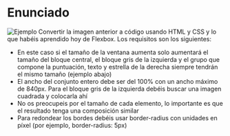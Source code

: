 # Enunciado

![Ejemplo](https://books.adalab.es/~/files/v0/b/gitbook-x-prod.appspot.com/o/spaces%2FyO3z6SoRcsIyDEmyvjVP%2Fuploads%2Fgit-blob-8a8fc7ab473b88d65b76a4ffa2c86c2e2710c2c3%2Fejercicio-7.png?alt=media)
Convertir la imagen anterior a código usando HTML y CSS y lo que habéis aprendido hoy de Flexbox. Los requisitos son los siguientes:

- En este caso si el tamaño de la ventana aumenta solo aumentará el tamaño del bloque central, el bloque gris de la izquierda y el grupo que compone la puntuación, texto y estrella de la derecha siempre tendrán el mismo tamaño (ejemplo abajo)
- El ancho del conjunto entero debe ser del 100% con un ancho máximo de 840px. Para el bloque gris de la izquierda debéis buscar una imagen cuadrada y colocarla ahí
- No os preocupeis por el tamaño de cada elemento, lo importante es que el resultado tenga una composición similar
- Para redondear los bordes debéis usar border-radius con unidades en píxel (por ejemplo, border-radius: 5px)
